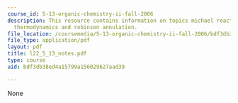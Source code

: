 ```yaml
---
course_id: 5-13-organic-chemistry-ii-fall-2006
description: This resource contains information on topics michael reaction, mechanism,
  thermodynamics and robinson annulation.
file_location: /coursemedia/5-13-organic-chemistry-ii-fall-2006/bdf3db38ed4a15799a156029627aad39_l22_5_13_notes.pdf
file_type: application/pdf
layout: pdf
title: l22_5_13_notes.pdf
type: course
uid: bdf3db38ed4a15799a156029627aad39

---
```

None